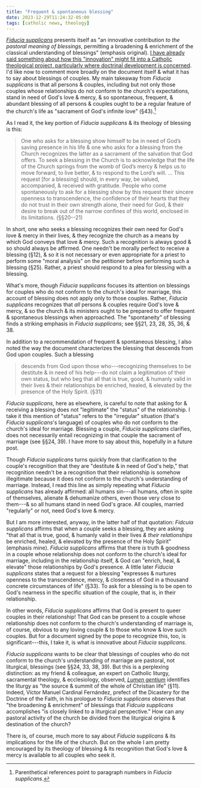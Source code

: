 ```yaml
---
title: "Frequent & spontaneous blessing"
date: 2023-12-29T11:24:32-05:00
tags: [catholic news, theology]
---
```


*[Fiducia supplicans](https://www.vatican.va/roman_curia/congregations/cfaith/documents/rc_ddf_doc_20231218_fiducia-supplicans_en.html)* presents itself as "an innovative contribution *to the pastoral meaning of blessings*, permitting a broadening & enrichment of the classical understanding of blessings" (emphasis original). [I have already said something about how this "innovation" might fit into a Catholic theological project, particularly where doctrinal development is concerned](/posts/20231223_fiducia-supplicans-church-teaching/). I'd like now to comment more broadly on the document itself & what it has to say about blessings of couples. My main takeaway from *Fiducia supplicans* is that all persons & couples, including but not only those couples whose relationships do not conform to the church's expectations, stand in need of God's love & mercy, & so spontaneous, frequent, & abundant blessing of all persons & couples ought to be a regular feature of the church's life as "sacrament of God's infinite love" (§43).[^2]

[^2]: Parenthetical references point to paragraph numbers in *Fiducia supplicans*.

As I read it, the key portion of *Fiducia supplicans* & its theology of blessing is this:

> One who asks for a blessing show himself to be in need of God’s saving presence in his life & one who asks for a blessing from the Church recognizes the latter as a sacrament of the salvation that God offers. To seek a blessing in the Church is to acknowledge that the life of the Church springs from the womb of God’s mercy & helps us to move forward, to live better, & to respond to the Lord’s will. ... This request [for a blessing] should, in every way, be valued, accompanied, & received with gratitude. People who come spontaneously to ask for a blessing show by this request their sincere openness to transcendence, the confidence of their hearts that they do not trust in their own strength alone, their need for God, & their desire to break out of the narrow confines of this world, enclosed in its limitations. (§§20--21)

In short, one who seeks a blessing recognizes their own need for God's love & mercy in their lives, & they recognize the church as a means by which God conveys that love & mercy. Such a recognition is always good & so should always be affirmed. One needn't be morally perfect to receive a blessing (§12), & so it is not necessary or even appropriate for a priest to perform some "moral analysis" on the petitioner before performing such a blessing (§25). Rather, a priest should respond to a plea for blessing with a blessing.

What's more, though *Fiducia supplicans* focuses its attention on blessings for couples who do not conform to the church's ideal for marriage, this account of blessing does not apply only to those couples. Rather, *Fiducia supplicans* recognizes that *all* persons & couples require God's love & mercy, & so the church & its ministers ought to be prepared to offer frequent & spontaneous blessings when approached. The "spontaneity" of blessing finds a striking emphasis in *Fiducia supplicans*; see §§21, 23, 28, 35, 36, & 38.

In addition to a recommendation of frequent & spontaneous blessing, I also noted the way the document characterizes the blessing that descends from God upon couples. Such a blessing

> descends from God upon those who---recognizing themselves to be destitute & in need of his help---do not claim a legitimation of their own status, but who beg that all that is true, good, & humanly valid in their lives & their relationships be enriched, healed, & elevated by the presence of the Holy Spirit. (§31)

*Fiducia supplicans*, here as elsewhere, is careful to note that asking for & receiving a blessing does not "legitimate" the "status" of the relationship. I take it this mention of "status" refers to the "irregular" situation (that's *Fiducia supplicans*'s language) of couples who do not conform to the church's ideal for marriage. Blessing a couple, *Fiducia supplicans* clarifies, does not necessarily entail recognizing in that couple the sacrament of marriage (see §§24, 39). I have more to say about this, hopefully in a future post.

Though *Fiducia supplicans* turns quickly from that clarification to the couple's recognition that they are "destitute & in need of God's help," that recognition needn't be a recognition that their relationship is somehow illegitimate because it does not conform to the church's understanding of marriage. Instead, I read this line as simply repeating what *Fiducia supplicans* has already affirmed: all humans sin---all humans, often in spite of themselves, alienate & dehumanize others, even those very close to them---& so all humans stand in need God's grace.  All couples, married "regularly" or not, need God's love & mercy.

But I am more interested, anyway, in the latter half of that quotation: *Fidcuia supplicans* affirms that when a couple seeks a blessing, they are asking "that all that is true, good, & humanly valid in their lives *& their relationships* be enriched, healed, & elevated by the presence of the Holy Spirit" (emphasis mine). *Fiducia supplicans* affirms that there *is* truth & goodness in a couple whose relationship does not conform to the church's ideal for marriage, including in the relationship itself, & God can "enrich, heal, & elevate" those relationships by God's presence. A little later *Fiducia supplicans* states that a request for a blessing "expresses & nurtures openness to the transcendence, mercy, & closeness of God in a thousand concrete circumstances of life" (§33). To ask for a blessing is to be open to God's nearness in the specific situation of the couple, that is, in their relationship.

In other words, *Fiducia supplicans* affirms that God is present to queer couples in their relationship! That God can be present to a couple whose relationship does not conform to the church's understanding of marriage is, of course, obvious to any loving couple & to those who know & love such couples. But for a document signed by the pope to recognize this, too, is significant---this, I take it, is what is innovative about *Fiducia supplicans*.

*Fiducia supplicans* wants to be clear that blessings of couples who do not conform to the church's understanding of marriage are pastoral, not liturgical, blessings (see §§24, 33, 38, 39). But this is a perplexing distinction: as my friend & colleague, an expert on Catholic liturgy, sacramental theology, & ecclesiology, observed, *[Lumen gentium](https://www.vatican.va/archive/hist_councils/ii_vatican_council/documents/vat-ii_const_19641121_lumen-gentium_en.html)* identifies the liturgy as "the source & summit of the whole of Christian life" (§11). Indeed, Víctor Manuel Cardinal Fernández, prefect of the Dicastery for the Doctrine of the Faith, in his prologue to *Fiducia supplicans* observes that "the broadening & enrichment" of blessings that *Fidcuia supplicans* accomplishes "is closely linked to a liturgical perspective." How can any pastoral activity of the church be divided from the liturgical origins & destination of the church?

There is, of course, much more to say about *Fiducia supplicans* & its implications for the life of the church. But on the whole I am pretty encouraged by its theology of blessing & its recognition that God's love & mercy is available to all couples who seek it.
